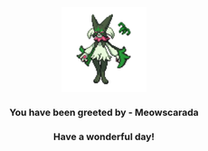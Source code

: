 <p align="center">
    <img src="https://raw.githubusercontent.com/PokeAPI/sprites/master/sprites/pokemon/908.png" width="150" height="150">
</p>
<h3 align="center">You have been greeted by - <b>Meowscarada</b></h3>
<h3 align="center">Have a wonderful day!</h3>
